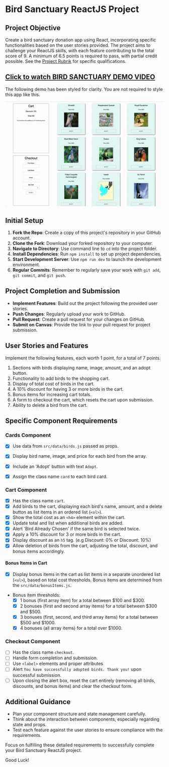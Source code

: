 # Bird Sanctuary ReactJS Project

## Project Objective

Create a bird sanctuary donation app using React, incorporating specific functionalities based on the user stories provided. The project aims to challenge your ReactJS skills, with each feature contributing to the total score of 9. A minimum of 6.5 points is required to pass, with partial credit possible. See the [Project Rubrik](RUBRIK.md) for specific qualifications.

## [Click to watch BIRD SANCTUARY DEMO VIDEO](https://drive.google.com/file/d/1DT8Rt842Dz_sRN9V_beWQrqKamnvrP7s/view?usp=sharing)

The following demo has been styled for clarity. You are not required to style this app like this.

![Bird Sanctuary](./assets/bird-sanctuary.gif)

## Initial Setup

1. **Fork the Repo**: Create a copy of this project's repository in your GitHub account.
2. **Clone the Fork**: Download your forked repository to your computer.
3. **Navigate to Directory**: Use command line to `cd` into the project folder.
4. **Install Dependencies**: Run `npm install` to set up project dependencies.
5. **Start Development Server**: Use `npm run dev` to launch the development environment.
6. **Regular Commits**: Remember to regularly save your work with `git add`, `git commit`, and `git push`.

## Project Completion and Submission

- **Implement Features**: Build out the project following the provided user stories.
- **Push Changes**: Regularly upload your work to GitHub.
- **Pull Request**: Create a pull request for your changes on GitHub.
- **Submit on Canvas**: Provide the link to your pull request for project submission.

## User Stories and Features

Implement the following features, each worth 1 point, for a total of 7 points.

1. Sections with birds displaying name, image, amount, and an adopt button.
1. Functionality to add birds to the shopping cart.
1. Display of total cost of birds in the cart.
1. A 10% discount for having 3 or more birds in the cart.
1. Bonus items for increasing cart totals.
1. A form to checkout the cart, which resets the cart upon submission.
1. Ability to delete a bird from the cart.

## Specific Component Requirements

### Cards Component

- [x] Use data from `src/data/birds.js` passed as props.

- [x] Display bird name, image, and price for each bird from the array.
- [x] Include an 'Adopt' button with text `Adopt`.
- [x] Assign the class name `card` to each bird card.

### Cart Component

- [x] Has the class name `cart`.
- [x] Add birds to the cart, displaying each bird's name, amount, and a delete button as list items in an ordered list (`<ol>`).
- [x] Show the total cost as an `<h4>` element within the cart.
- [x] Update total and list when additional birds are added.
- [x] Alert 'Bird Already Chosen' if the same bird is selected twice.
- [x] Apply a 10% discount for 3 or more birds in the cart.
- [x] Display discount as an `h5` tag. (e.g Discount: 0% or Discount: 10%)
- [x] Allow deletion of birds from the cart, adjusting the total, discount, and bonus items accordingly.

#### Bonus Items in Cart

- [x] Display bonus items in the cart as list items in a separate unordered list (`<ul>`), based on total cost thresholds. Bonus items are determined from the `src/data/bonusItems.js`.

- Bonus item thresholds:
  - [x] 1 bonus (first array item) for a total between $100 and $300.
  - [x] 2 bonuses (first and second array items) for a total between $300 and $500.
  - [x] 3 bonuses (first, second, and third array items) for a total between $500 and $1000.
  - [x] 4 bonuses (all array items) for a total over $1000.

### Checkout Component

- [ ] Has the class name `checkout`.
- [ ] Handle form completion and submission.
- [ ] Use `<label>` elements and proper attributes
- [ ] Alert `You have successfully adopted birds. Thank you!` upon successful submission.
- [ ] Upon closing the alert box, reset the cart entirely (removing all birds, discounts, and bonus items) and clear the checkout form.

## Additional Guidance

- Plan your component structure and state management carefully.
- Think about the interaction between components, especially regarding state and props.
- Test each feature against the user stories to ensure compliance with the requirements.

Focus on fulfilling these detailed requirements to successfully complete your Bird Sanctuary ReactJS project.

Good Luck!
